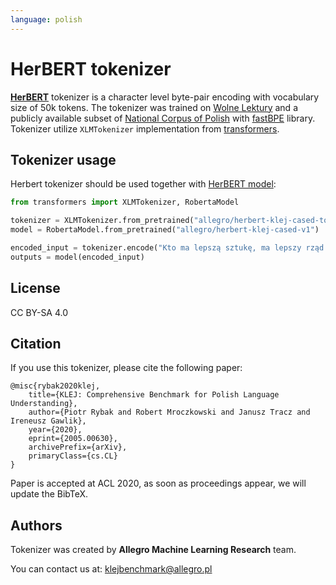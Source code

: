 ```yaml
---
language: polish
---
```


# HerBERT tokenizer

**[HerBERT](https://en.wikipedia.org/wiki/Zbigniew_Herbert)** tokenizer is a character level byte-pair encoding with
vocabulary size of 50k tokens. The tokenizer was trained on [Wolne Lektury](https://wolnelektury.pl/) and a publicly available subset of
[National Corpus of Polish](http://nkjp.pl/index.php?page=14&lang=0) with [fastBPE](https://github.com/glample/fastBPE) library.
Tokenizer utilize `XLMTokenizer` implementation from [transformers](https://github.com/huggingface/transformers).

## Tokenizer usage
Herbert tokenizer should be used together with [HerBERT model](https://huggingface.co/allegro/herbert-klej-cased-v1):
```python
from transformers import XLMTokenizer, RobertaModel

tokenizer = XLMTokenizer.from_pretrained("allegro/herbert-klej-cased-tokenizer-v1")
model = RobertaModel.from_pretrained("allegro/herbert-klej-cased-v1")

encoded_input = tokenizer.encode("Kto ma lepszą sztukę, ma lepszy rząd – to jasne.", return_tensors='pt')
outputs = model(encoded_input)
```

## License
CC BY-SA 4.0

## Citation
If you use this tokenizer, please cite the following paper:
```
@misc{rybak2020klej,
    title={KLEJ: Comprehensive Benchmark for Polish Language Understanding},
    author={Piotr Rybak and Robert Mroczkowski and Janusz Tracz and Ireneusz Gawlik},
    year={2020},
    eprint={2005.00630},
    archivePrefix={arXiv},
    primaryClass={cs.CL}
}
```
Paper is accepted at ACL 2020, as soon as proceedings appear, we will update the BibTeX.

## Authors
Tokenizer was created by **Allegro Machine Learning Research** team.

You can contact us at: <a href="mailto:klejbenchmark@allegro.pl">klejbenchmark@allegro.pl</a>
